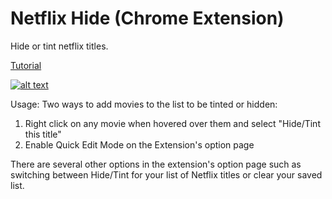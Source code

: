 # Netflix Hide (Chrome Extension)
Hide or tint netflix titles.


[Tutorial](https://www.youtube.com/watch?v=Veid1Olkuws&feature=youtu.be)

[![alt text](https://github.com/junhe833/Netflix-extension/blob/master/NetflixHide/images/unnamed.jpg)](https://www.youtube.com/watch?v=Veid1Olkuws&feature=youtu.be)


Usage:
Two ways to add movies to the list to be tinted or hidden:
1) Right click on any movie when hovered over them and select "Hide/Tint this title"
2) Enable Quick Edit Mode on the Extension's option page

There are several other options in the extension's option page such as switching between Hide/Tint for your list of Netflix titles or clear your saved list.




